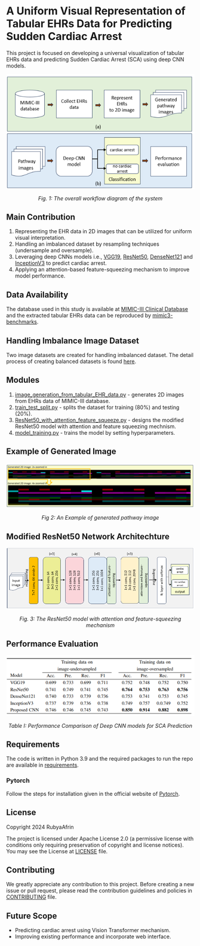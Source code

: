 # A Uniform Visual Representation of Tabular EHRs Data for Predicting Sudden Cardiac Arrest

This project is focused on developing a universal visualization of tabular EHRs data and predicting Sudden Cardiac Arrest (SCA) using deep CNN models.

<p align="center">
  <img src="https://github.com/RubyaAfrin/visual_representation_of_Tabular_EHR_for_SCA_prediction/blob/main/img/workflow_diagram.png" 
</p>
<p align="center"><i>Fig. 1: The overall workflow diagram of the system</i></p>

## Main Contribution
1. Representing the EHR data in 2D images that can be utilized for uniform visual interpretation.
2. Handling an imbalanced dataset by resampling techniques (undersample and oversample).
3. Leveraging deep CNNs models i.e., [VGG19](https://arxiv.org/abs/1409.1556), [ResNet50](https://arxiv.org/abs/1512.03385), [DenseNet121](https://ieeexplore.ieee.org/document/8099726) and [InceptionV3](https://arxiv.org/abs/1512.00567) to predict cardiac arrest.
4. Applying an attention-based feature-squeezing mechanism to improve model performance.

## Data Availability
The database used in this study is available at [MIMIC-III Clinical Database](https://physionet.org/content/mimiciii/1.4/) and the extracted tabular EHRs data can be reproduced by [mimic3-benchmarks](https://github.com/YerevaNN/mimic3-benchmarks). 

## Handling Imbalance Image Dataset
Two image datasets are created for handling imbalanced dataset. The detail process of creating balanced datasets is found [here](https://github.com/afrin110203/visual_representation_of_Tabular_EHR_for_SCA_prediction/blob/main/img/flowchart_of_image_dataset_creation.png). 
## Modules
1. [image_generation_from_tabular_EHR_data.py](https://github.com/afrin110203/visual_representation_of_Tabular_EHR_for_SCA_prediction/blob/main/src/image_generation_from_tabular_EHR_data.py) - generates 2D images from EHRs data of MIMIC-III database.
2. [train_test_split.py](https://github.com/afrin110203/visual_representation_of_Tabular_EHR_for_SCA_prediction/blob/main/src/train_test_split.py) - splits the dataset for training (80%) and testing (20%).
3. [ResNet50_with_attention_feature_squeeze.py](https://github.com/afrin110203/visual_representation_of_Tabular_EHR_for_SCA_prediction/blob/main/src/ResNet50_with_attention_feature_squeeze.py) - designs the modified ResNet50 model with attention and feature squeezing mechnism.
4. [model_training.py](https://github.com/afrin110203/visual_representation_of_Tabular_EHR_for_SCA_prediction/blob/main/src/model_training.py) - trains the model by setting hyperparameters.

## Example of Generated Image
<p align="center">
  <img src="https://github.com/RubyaAfrin/visual_representation_of_Tabular_EHR_for_SCA_prediction/blob/main/img/example_of_generated_image.PNG" 
</p>
<p align="center"><i>Fig 2: An Example of generated pathway image </i></p>

## Modified ResNet50 Network Architechture
<p align="center">
  <img src="https://github.com/RubyaAfrin/visual_representation_of_Tabular_EHR_for_SCA_prediction/blob/main/img/ResNet50_model_with_attention_feature_squeeze.png" 
</p>
<p align="center"><i>Fig. 3: The ResNet50 model with attention and feature-squeezing mechanism</i></p>

## Performance Evaluation
<p align="center">
  <img src="https://github.com/RubyaAfrin/visual_representation_of_Tabular_EHR_for_SCA_prediction/blob/main/img/performance_analysis_of_deep_CNN_for_SCA_prediction.png" 
</p>
<p align="center"><i>Table I: Performance Comparison of Deep CNN models for SCA Prediction </i></p>

## Requirements
The code is written in Python 3.9 and  the required packages to run the repo are available in [requirements](https://github.com/RubyaAfrin/visual_representation_of_Tabular_EHR_for_SCA_prediction/blob/main/requirements.txt).
### Pytorch
Follow the steps for installation given in the official website of [Pytorch](https://pytorch.org/).
## License
Copyright 2024 RubyaAfrin

The project is licensed under Apache License 2.0 (a permissive license with conditions only requiring preservation of copyright and license notices).
You may see the License at [LICENSE](https://github.com/RubyaAfrin/visual_representation_of_Tabular_EHR_for_SCA_prediction/blob/main/LICENSE) file.
## Contributing
We greatly appreciate any contribution to this project. Before creating a new issue or pull request, 
please read the contribution guidelines and policies in [CONTRIBUTING](https://github.com/afrin110203/LogAnomaliesDetectionDL/blob/main/CONTRIBUTING.md) file.

## Future Scope
* Predicting cardiac arrest using Vision Transformer mechanism.
* Improving existing performance and incorporate web interface.


